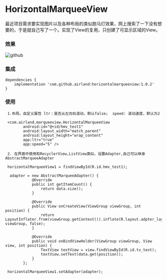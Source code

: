 # HorizontalMarqueeView
最近项目需求要实现图片以及各种布局的类似跑马灯效果，网上搜索了一下没有想要的，于是就自己写了一个。实现了View的复用，只创建了可显示区域的View。

### 效果
![github](https://github.com/LiShiHui24740/HorizontalMarqueeView/blob/master/img/marquee.gif)  

### 集成
```
dependencies {
    implementation 'com.github.airland:horizontalmarqueeview:1.0.2'
}
```

### 使用
```
 1.布局，自定义属性 ltr：是否从左向右滚动，默认false;  speed: 滚动速度，默认为2
 
 <com.airland.marqueeview.HorizontalMarqueeView
        android:id="@+id/hmv_test1"
        android:layout_width="match_parent"
        android:layout_height="wrap_content"
        app:ltr="true"
        app:speed="5" />
        
 2. 在界面中使用和RecyclerView,ListView类似，设置Adapter,自己可以继承AbstractMarqueeAdapter
 
 horizontalMarqueeView1 = findViewById(R.id.hmv_test1);
 
  adapter = new AbstractMarqueeAdapter() {
            @Override
            public int getItemCount() {
                return data.size();
            }

            @Override
            public View onCreateView(ViewGroup viewGroup, int position) {
                return LayoutInflater.from(viewGroup.getContext()).inflate(R.layout.adpter_layout, viewGroup, false);
            }

            @Override
            public void onBindViewHolder(ViewGroup viewGroup, View view, int position) {
                TextView textView = view.findViewById(R.id.tv_test);
                textView.setText(data.get(position));
            }
        };
        
 horizontalMarqueeView1.setAdapter(adapter);
 
```
